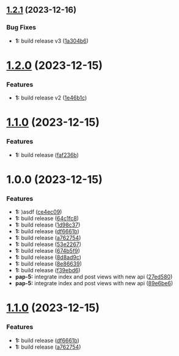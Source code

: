 ## [1.2.1](https://github.com/necodeus/blog-nuxt/compare/v1.2.0...v1.2.1) (2023-12-16)


### Bug Fixes

* **1:** build release v3 ([1a304b6](https://github.com/necodeus/blog-nuxt/commit/1a304b6a241e6f13edd39d55193e38f26d1e6f4a))

# [1.2.0](https://github.com/necodeus/blog-nuxt/compare/v1.1.0...v1.2.0) (2023-12-15)


### Features

* **1:** build release v2 ([1e46b1c](https://github.com/necodeus/blog-nuxt/commit/1e46b1cf3b84c6ee7baacdae86e1d5ec84bd9a61))

# [1.1.0](https://github.com/necodeus/blog-nuxt/compare/v1.0.0...v1.1.0) (2023-12-15)


### Features

* **1:** build release ([faf236b](https://github.com/necodeus/blog-nuxt/commit/faf236b34d5fd9eafc9112325ba4977dc4c46143))

# 1.0.0 (2023-12-15)


### Features

* **1:** )asdf ([ce4ec09](https://github.com/necodeus/blog-nuxt/commit/ce4ec09995d0a5ec25b66673ca4e7b1cae8c4e4a))
* **1:** build release ([64c1fc8](https://github.com/necodeus/blog-nuxt/commit/64c1fc807a48a1723da0efc0fb1d4443ad113127))
* **1:** build release ([1d98c37](https://github.com/necodeus/blog-nuxt/commit/1d98c37a63713226a1399442511b635af56d905b))
* **1:** build release ([df6661b](https://github.com/necodeus/blog-nuxt/commit/df6661b08774786307be852f1d5b7f8715d0b418))
* **1:** build release ([a762754](https://github.com/necodeus/blog-nuxt/commit/a762754e0e2e033abcbe3c36004b8eeac77a2b2e))
* **1:** build release ([53e2267](https://github.com/necodeus/blog-nuxt/commit/53e2267c7bae82876a8037182ae5e0823b7b2b1e))
* **1:** build release ([674b5f9](https://github.com/necodeus/blog-nuxt/commit/674b5f91349f1248f63cf083e0c1eff18e9c1315))
* **1:** build release ([8d8ad9c](https://github.com/necodeus/blog-nuxt/commit/8d8ad9cb03305191c8a2fa0c3ce0034a56bdeca0))
* **1:** build release ([8e86639](https://github.com/necodeus/blog-nuxt/commit/8e8663945e5e86ebc0951dbce4e8cb3f9d83aa98))
* **1:** build release ([f39ebd6](https://github.com/necodeus/blog-nuxt/commit/f39ebd6c8190571e07712d210538b120f39888cd))
* **pap-5:** integrate index and post views with new api ([27ed580](https://github.com/necodeus/blog-nuxt/commit/27ed580190e6109a8ec7d2f67a9d5305924693ec))
* **pap-5:** integrate index and post views with new api ([89e6be6](https://github.com/necodeus/blog-nuxt/commit/89e6be6c7dc27acd620e1954fc95df46a7feeced))

# [1.1.0](https://github.com/necodeus/blog-nuxt/compare/v1.0.0...v1.1.0) (2023-12-15)


### Features

* **1:** build release ([df6661b](https://github.com/necodeus/blog-nuxt/commit/df6661b08774786307be852f1d5b7f8715d0b418))
* **1:** build release ([a762754](https://github.com/necodeus/blog-nuxt/commit/a762754e0e2e033abcbe3c36004b8eeac77a2b2e))
